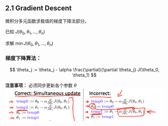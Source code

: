 ## 2.1 Gradient Descent
微积分多元函数求极值的梯度下降法部分。

已知 ${J(\theta_0,\theta_1,...,\theta_n)}$

求解 ${\min J(\theta_0,\theta_1,...,\theta_n)}$

### 梯度下降算法：
$$
\theta_j := \theta_j - \alpha \frac{\partial}{\partial \theta_j} J(\theta_0, \theta_1)
$$

**注意事项：**
必须同步更新各个参数 ${\theta}$
![Notice](./gd_warning.png)
